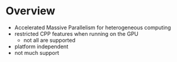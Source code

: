 # Overview
- Accelerated Massive Parallelism for heterogeneous computing
- restricted CPP features when running on the GPU
  - not all are supported
- platform independent
- not much support